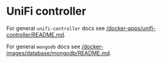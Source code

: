 # UniFi controller

For general `unifi-controller` docs see [/docker-apps/unifi-controller/README.md](../../../../docker-apps/unifi-controller/README.md).

For general `mongodb` docs see [/docker-images/database/mongodb/README.md](../../../../docker-images/database/mongodb/README.md).
